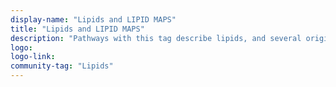 ```yaml
---
display-name: "Lipids and LIPID MAPS"
title: "Lipids and LIPID MAPS"
description: "Pathways with this tag describe lipids, and several originate from or have been developed together with the LIPID MAPS project. This tag applies to the revision you are viewing when adding or editing the tag."
logo: 
logo-link: 
community-tag: "Lipids"
---
```

